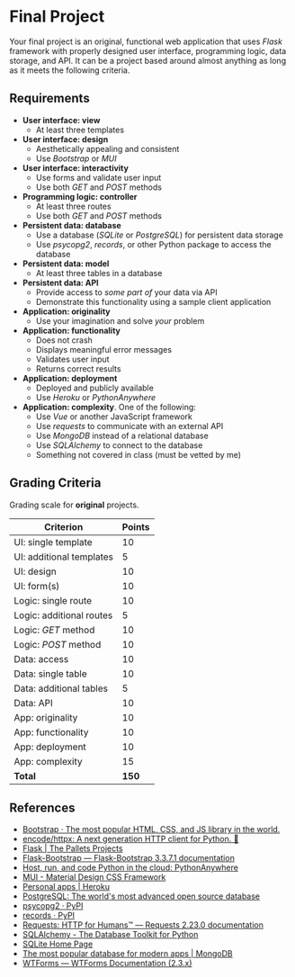 # Final Project

Your final project is an original, functional web application that uses *Flask* framework with properly designed user interface, programming logic, data storage, and API. It can be a project based around almost anything as long as it meets the following criteria.

## Requirements

* **User interface: view**
  * At least three templates
* **User interface: design**
  * Aesthetically appealing and consistent
  * Use *Bootstrap* or *MUI*
* **User interface: interactivity**
  * Use forms and validate user input
  * Use both *GET* and *POST* methods
* **Programming logic: controller**
  * At least three routes
  * Use both *GET* and *POST* methods
* **Persistent data: database**
  * Use a database (*SQLite* or *PostgreSQL*) for persistent data storage
  * Use *psycopg2*, *records*, or other Python package to access the database
* **Persistent data: model**
  * At least three tables in a database
* **Persistent data: API**
  * Provide access to *some part of* your data via API
  * Demonstrate this functionality using a sample client application
* **Application: originality**
  * Use your imagination and solve *your* problem
* **Application: functionality**
  * Does not crash
  * Displays meaningful error messages
  * Validates user input
  * Returns correct results
* **Application: deployment**
  * Deployed and publicly available
  * Use *Heroku* or *PythonAnywhere*
* **Application: complexity**. One of the following:
  * Use *Vue* or another JavaScript framework
  * Use *requests* to communicate with an external API
  * Use *MongoDB* instead of a relational database
  * Use *SQLAlchemy* to connect to the database
  * Something not covered in class (must be vetted by me)
## Grading Criteria

Grading scale for **original** projects.

| Criterion                           | Points  |
| ----------------------------------- | ------- |
| UI: single template                 | 10      |
| UI: additional templates            | 5       |
| UI: design                          | 10      |
| UI: form(s)                         | 10      |
| Logic: single route                 | 10      |
| Logic: additional routes            | 5       |
| Logic: *GET* method                 | 10      |
| Logic: *POST* method                | 10      |
| Data: access                        | 10      |
| Data: single table                  | 10      |
| Data: additional tables             | 5       |
| Data: API                           | 10      |
| App: originality                    | 10      |
| App: functionality                  | 10      |
| App: deployment                     | 10      |
| App: complexity                     | 15      |
| **Total**                           | **150** |

## References

* [Bootstrap · The most popular HTML, CSS, and JS library in the world.](https://getbootstrap.com/)
* [encode/httpx: A next generation HTTP client for Python. 🦋](https://github.com/encode/httpx)
* [Flask | The Pallets Projects](https://palletsprojects.com/p/flask/)
* [Flask-Bootstrap — Flask-Bootstrap 3.3.7.1 documentation](https://pythonhosted.org/Flask-Bootstrap/)
* [Host, run, and code Python in the cloud: PythonAnywhere](https://www.pythonanywhere.com/)
* [MUI - Material Design CSS Framework](https://www.muicss.com/)
* [Personal apps | Heroku](https://dashboard.heroku.com/apps)
* [PostgreSQL: The world's most advanced open source database](https://www.postgresql.org/)
* [psycopg2 · PyPI](https://pypi.org/project/psycopg2/)
* [records · PyPI](https://pypi.org/project/records/)
* [Requests: HTTP for Humans™ — Requests 2.23.0 documentation](https://requests.readthedocs.io/en/master/)
* [SQLAlchemy - The Database Toolkit for Python](https://www.sqlalchemy.org/)
* [SQLite Home Page](https://www.sqlite.org/index.html)
* [The most popular database for modern apps | MongoDB](https://www.mongodb.com/)
* [WTForms — WTForms Documentation (2.3.x)](https://wtforms.readthedocs.io/en/2.3.x/)
